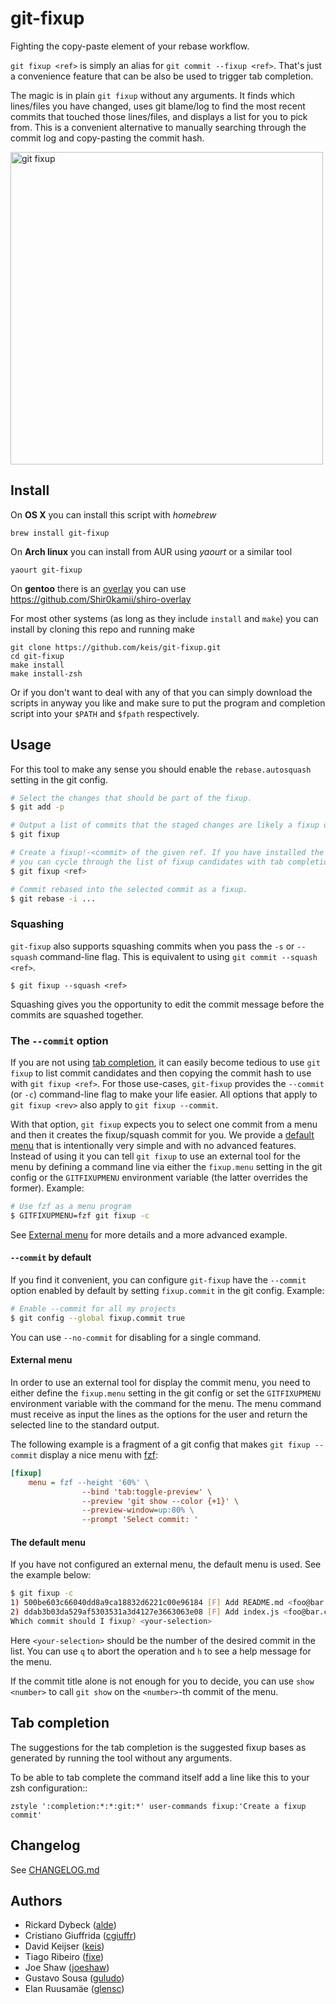 # git-fixup

Fighting the copy-paste element of your rebase workflow.

`git fixup <ref>` is simply an alias for `git commit --fixup <ref>`. That's
just a convenience feature that can be also be used to trigger tab completion.

The magic is in plain `git fixup` without any arguments.  It finds which
lines/files you have changed, uses git blame/log to find the most recent commits
that touched those lines/files, and displays a list for you to pick from. This
is a convenient alternative to manually searching through the commit log and
copy-pasting the commit hash.

<img src="https://cloud.githubusercontent.com/assets/484559/6431298/344ded94-c023-11e4-8b82-314387ceeee3.png" alt="git fixup" width="500px" />

## Install

On **OS X** you can install this script with _homebrew_

    brew install git-fixup

On **Arch linux** you can install from AUR using _yaourt_ or a similar tool

    yaourt git-fixup

On **gentoo** there is an [overlay](https://wiki.gentoo.org/wiki/Overlay) you
can use https://github.com/Shir0kamii/shiro-overlay

For most other systems (as long as they include `install` and `make`) you can
install by cloning this repo and running make

    git clone https://github.com/keis/git-fixup.git
    cd git-fixup
    make install
    make install-zsh

Or if you don't want to deal with any of that you can simply download the
scripts in anyway you like and make sure to put the program and completion
script into your `$PATH` and `$fpath` respectively.

## Usage

For this tool to make any sense you should enable the `rebase.autosquash`
setting in the git config.


```bash
# Select the changes that should be part of the fixup.
$ git add -p

# Output a list of commits that the staged changes are likely a fixup of.
$ git fixup

# Create a fixup!-<commit> of the given ref. If you have installed the zsh script
# you can cycle through the list of fixup candidates with tab completion.
$ git fixup <ref>

# Commit rebased into the selected commit as a fixup.
$ git rebase -i ...
```

### Squashing

`git-fixup` also supports squashing commits when you pass the `-s` or
`--squash` command-line flag.  This is equivalent to using `git commit
--squash <ref>`.

    $ git fixup --squash <ref>

Squashing gives you the opportunity to edit the commit message before
the commits are squashed together.

### The `--commit` option

If you are not using [tab completion](#tab-completion), it can easily become
tedious to use `git fixup` to list commit candidates and then copying the
commit hash to use with `git fixup <ref>`. For those use-cases, `git-fixup`
provides the `--commit` (or `-c`) command-line flag to make your life easier.
All options that apply to `git fixup <rev>` also apply to `git fixup --commit`.

With that option, `git fixup` expects you to select one commit from a menu and
then it creates the fixup/squash commit for you. We provide a [default
menu](#the-default-menu) that is intentionally very simple and with no advanced
features. Instead of using it you can tell `git fixup` to use an external tool
for the menu by defining a command line via either the `fixup.menu` setting in
the git config or the `GITFIXUPMENU` environment variable (the latter overrides
the former). Example:

```bash
# Use fzf as a menu program
$ GITFIXUPMENU=fzf git fixup -c
```

See [External menu](#external-menu) for more details and a more advanced
example.

#### `--commit` by default

If you find it convenient, you can configure `git-fixup` have the `--commit`
option enabled by default by setting `fixup.commit` in the git config.
Example:

```bash
# Enable --commit for all my projects
$ git config --global fixup.commit true
```

You can use `--no-commit` for disabling for a single command.

#### External menu

In order to use an external tool for display the commit menu, you need to
either define the `fixup.menu` setting in the git config or set the
`GITFIXUPMENU` environment variable with the command for the menu. The menu
command must receive as input the lines as the options for the user and return
the selected line to the standard output.

The following example is a fragment of a git config that makes `git fixup
--commit` display a nice menu with [fzf](https://github.com/junegunn/fzf):

```ini
[fixup]
    menu = fzf --height '60%' \
                --bind 'tab:toggle-preview' \
                --preview 'git show --color {+1}' \
                --preview-window=up:80% \
                --prompt 'Select commit: '
```

#### The default menu

If you have not configured an external menu, the default menu is used. See the
example below:

```bash
$ git fixup -c
1) 500be603c66040dd8a9ca18832d6221c00e96184 [F] Add README.md <foo@bar.com>
2) ddab3b03da529af5303531a3d4127e3663063e08 [F] Add index.js <foo@bar.com>
Which commit should I fixup? <your-selection>
```

Here `<your-selection>` should be the number of the desired commit in the list.
You can use `q` to abort the operation and `h` to see a help message for the
menu.

If the commit title alone is not enough for you to decide, you can use `show
<number>` to call `git show` on the `<number>`-th commit of the menu.

## Tab completion

The suggestions for the tab completion is the suggested fixup bases as
generated by running the tool without any arguments.

To be able to tab complete the command itself add a line like this to your zsh
configuration::

    zstyle ':completion:*:*:git:*' user-commands fixup:'Create a fixup commit'


## Changelog

See [CHANGELOG.md](CHANGELOG.md)

## Authors

- Rickard Dybeck ([alde](https://github.com/alde))
- Cristiano Giuffrida ([cgiuffr](https://github.com/cgiuffr))
- David Keijser ([keis](https://github.com/keis))
- Tiago Ribeiro ([fixe](https://github.com/fixe))
- Joe Shaw ([joeshaw](https://github.com/joeshaw))
- Gustavo Sousa ([guludo](https://github.com/guludo))
- Elan Ruusamäe ([glensc](https://github.com/glensc))
